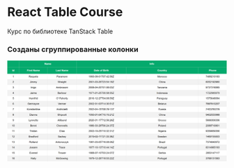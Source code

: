 # React Table Course

Курс по библиотеке TanStack Table

### Созданы сгруппированные колонки

![сгруппированные колонки](./screenshots/grouped-columns.png)